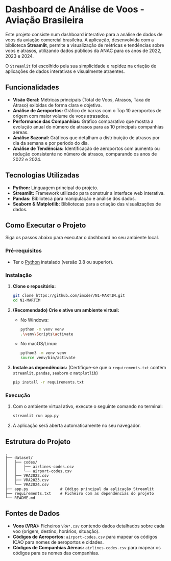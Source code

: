 # Dashboard de Análise de Voos - Aviação Brasileira

Este projeto consiste num dashboard interativo para a análise de dados de voos da aviação comercial brasileira. A aplicação, desenvolvida com a biblioteca **Streamlit**, permite a visualização de métricas e tendências sobre voos e atrasos, utilizando dados públicos da ANAC para os anos de 2022, 2023 e 2024.

O `Streamlit` foi escolhido pela sua simplicidade e rapidez na criação de aplicações de dados interativas e visualmente atraentes.

## Funcionalidades

- **Visão Geral:** Métricas principais (Total de Voos, Atrasos, Taxa de Atraso) exibidas de forma clara e objetiva.
- **Análise de Aeroportos:** Gráfico de barras com o Top 10 aeroportos de origem com maior volume de voos atrasados.
- **Performance das Companhias:** Gráfico comparativo que mostra a evolução anual do número de atrasos para as 10 principais companhias aéreas.
- **Análise Sazonal:** Gráficos que detalham a distribuição de atrasos por dia da semana e por período do dia.
- **Análise de Tendências:** Identificação de aeroportos com aumento ou redução consistente no número de atrasos, comparando os anos de 2022 e 2024.

## Tecnologias Utilizadas

- **Python:** Linguagem principal do projeto.
- **Streamlit:** Framework utilizado para construir a interface web interativa.
- **Pandas:** Biblioteca para manipulação e análise dos dados.
- **Seaborn & Matplotlib:** Bibliotecas para a criação das visualizações de dados.

## Como Executar o Projeto

Siga os passos abaixo para executar o dashboard no seu ambiente local.

### Pré-requisitos

- Ter o [Python](https://www.python.org/downloads/) instalado (versão 3.8 ou superior).

### Instalação

1.  **Clone o repositório:**
    ```bash
    git clone https://github.com/imxder/N1-MARTIM.git
    cd N1-MARTIM
    ```

2.  **(Recomendado) Crie e ative um ambiente virtual:**
    - No Windows:
      ```bash
      python -m venv venv
      .\venv\Scripts\activate
      ```
    - No macOS/Linux:
      ```bash
      python3 -m venv venv
      source venv/bin/activate
      ```

3.  **Instale as dependências:**
    (Certifique-se que o `requirements.txt` contém `streamlit`, `pandas`, `seaborn` e `matplotlib`)
    ```bash
    pip install -r requirements.txt
    ```

### Execução

1.  Com o ambiente virtual ativo, execute o seguinte comando no terminal:
    ```bash
    streamlit run app.py
    ```

2.  A aplicação será aberta automaticamente no seu navegador.

## Estrutura do Projeto

```
.
├── dataset/
│   ├── codes/
│   │   ├── airlines-codes.csv
│   │   └── airport-codes.csv
│   ├── VRA2022.csv
│   ├── VRA2023.csv
│   └── VRA2024.csv
├── app.py              # Código principal da aplicação Streamlit
├── requirements.txt    # Ficheiro com as dependências do projeto
└── README.md             
```

## Fontes de Dados

- **Voos (VRA):** Ficheiros `VRA*.csv` contendo dados detalhados sobre cada voo (origem, destino, horários, situação).
- **Códigos de Aeroportos:** `airport-codes.csv` para mapear os códigos ICAO para nomes de aeroportos e cidades.
- **Códigos de Companhias Aéreas:** `airlines-codes.csv` para mapear os códigos para os nomes das companhias.

